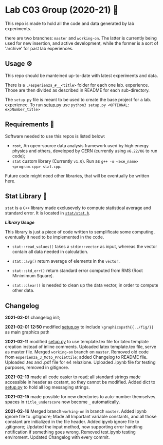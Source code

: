 # Lab C03 Group (2020-21) :rocket:

This repo is made to hold all the code and data generated by lab experiments.

there are two branches: `master` and `working-on`. The latter is currently being used for new 
insertion, and active development, while the former is a sort of 'archive' for past lab experiences.

## Usage :gear:

This repo should be manteined up-to-date with latest experiments and data.

There is a `./esperienza_#__<title>` folder for each one lab. experience. Those are then divided 
as described in README for each sub-directory. 

The `setup.py` file is meant to be used to create the base project for a lab. experience.
To run [setup.py](setup.py) use `python3 setup.py <OPTIONAL: expNumber_title>`

## Requirements :toolbox:

Software needed to use this repos is listed below:

- `root`, An open-source data analysis framework used by high energy physics and others, developed by CERN (currently using `v6.22/06` to run code);
- `stat` custom library (Currently `v1.0`). Run as `g++ -o <exe_name> <program.cpp> stat.cpp`.
<!-- - `numpy` Python library is only needed in order for the [setup.py](setup.py) program to work.  -->

Future code might need other libraries, that will be eventually be written here.

## Stat Library :floppy_disk:

`stat` is a `C++` library made exclusevely to compute statistical average and standard error.
It is located in [`stat/stat.h`](stat/stat.h).

***Library Usage***

This library is just a piece of code written to semplificate some computing, eventually it need 
to be implemented in the code.

* `stat::read_values()` takes a `stdin::vector` as input, whereas the vector contain all data needed
 in calculation.

* `stat::avg()` return average of elements in the `vector`.

* `stat::std_err()` return standard error computed from RMS (Root Minimimum Square).

* `stat::clear()` is needed to clean up the data vector, in order to compute other data. 

Changelog
---------
**2021-02-01** changelog init;

**2021-02-01 12:50** modified [setup.py](setup.py) to include `\graphicspath{{../fig/}}` as main graphics path

**2021-02-11** modified [setup.py](setup.py) to use template.tex file for latex template creation instead of inline comments.
Uploaded latex template.tex file, serve as master file. 
Merged `working-on` branch on `master`. Removed old code from `esperienza_3_Moto_Proiettile`; added Changelog to 
README file. Uploaded .tex and .pdf file for e4 relazione.
Uploaded .ipynb file for testing purposes, removed in gitignore.

**2021-02-13** made all code easier to read; all standard strings made accessible in header as costant, so they
cannot be modified. Added dict to [setup.py](setup.py) to hold all log messaging strings.

**2021-02-15** made possible for new directories to auto-number themselves. spaces in `title_underscore` now become
 `_` automatically. 

**2021-02-16** Merged branch `working-on` in branch `master`. Added ipynb ignore file to .gitignore;
Made all Important variable constants, and all those constant are initialized in the file header.
Added ipynb ignore file to .gitignore;
Updated the input method, now supporting error handling notification if something goes wrong.
Removed test.ipynb testing enviroment.
Updated Changelog with every commit.
